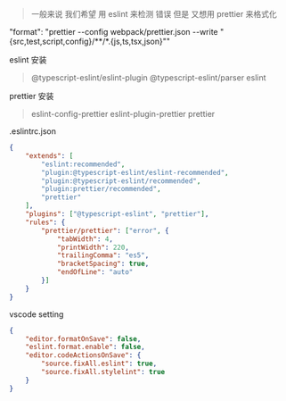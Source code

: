 > 一般来说 我们希望 用 eslint 来检测 错误 但是 又想用 prettier 来格式化

"format": "prettier --config webpack/prettier.json --write \"{src,test,script,config}/**/*.{js,ts,tsx,json}\""

eslint 安装
> @typescript-eslint/eslint-plugin
> @typescript-eslint/parser
> eslint

prettier 安装
> eslint-config-prettier
> eslint-plugin-prettier
> prettier

.eslintrc.json

```json
{
    "extends": [
        "eslint:recommended",
        "plugin:@typescript-eslint/eslint-recommended",
        "plugin:@typescript-eslint/recommended",
        "plugin:prettier/recommended",
        "prettier"
    ],
    "plugins": ["@typescript-eslint", "prettier"],
    "rules": {
        "prettier/prettier": ["error", {
            "tabWidth": 4,
            "printWidth": 220,
            "trailingComma": "es5",
            "bracketSpacing": true,
            "endOfLine": "auto"
        }]
    }
}
```

vscode setting

```json
{
    "editor.formatOnSave": false,
    "eslint.format.enable": false,
    "editor.codeActionsOnSave": {
        "source.fixAll.eslint": true,
        "source.fixAll.stylelint": true
    }
}
```